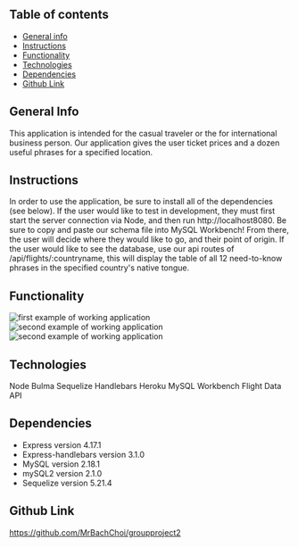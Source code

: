 <!-- Clearly state the problem the app is trying to solve (i.e. what is it doing and why)
Give a high-level overview of how the app is organized
Give start-to-finish instructions on how to run the app
Include screenshots, gifs or videos of the app functioning
Contain a link to a deployed version of the app
Clearly list the technologies used in the app
State your role in the app development -->

## Table of contents

- [General info](#general-info)
- [Instructions](#instructions)
- [Functionality](#functionality)
- [Technologies](#technologies)
- [Dependencies](#dependencies)
- [Github Link](#github-link)

## General Info

This application is intended for the casual traveler or the for international business person. Our application gives the user ticket prices and a dozen useful phrases for a specified location.

## Instructions

In order to use the application, be sure to install all of the dependencies (see below). If the user would like to test in development, they must first start the server connection via Node, and then run http://localhost8080. Be sure to copy and paste our schema file into MySQL Workbench! From there, the user will decide where they would like to go, and their point of origin. If the user would like to see the database, use our api routes of /api/flights/:countryname, this will display the table of all 12 need-to-know phrases in the specified country's native tongue.

## Functionality

![first example of working application](https://github.com/brer4449/homework9/blob/master/assets/images/liri1.png)
![second example of working application](https://github.com/brer4449/homework9/blob/master/assets/images/liri2.png)
![second example of working application](https://github.com/brer4449/homework9/blob/master/assets/images/liri3.png)

## Technologies

Node
Bulma
Sequelize
Handlebars
Heroku
MySQL Workbench
Flight Data API

## Dependencies

- Express version 4.17.1
- Express-handlebars version 3.1.0
- MySQL version 2.18.1
- mySQL2 version 2.1.0
- Sequelize version 5.21.4

## Github Link

https://github.com/MrBachChoi/groupproject2
